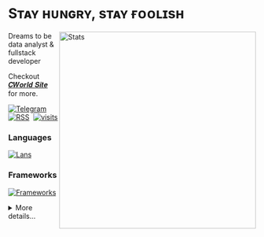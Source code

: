 # Sᴛᴀʏ ʜᴜɴɢʀʏ, sᴛᴀʏ ғᴏᴏʟɪsʜ

<img
src="https://github-readme-stats.vercel.app/api?username=cworld1&count_private=true&theme=vue-dark&show_icons=true&hide_border=true&border_radius=10&bg_color=2738493B&text_color=808080" alt="Stats" width="400" align="right"/>

Dreams to be data analyst & fullstack developer

Checkout <a href="https://cworld0.com/" target="_blank">𝑪𝑾𝒐𝒓𝒍𝒅 𝑺𝒊𝒕𝒆</a> for more.

[![Telegram](https://img.shields.io/badge/TG%20%E2%86%92-2CA5E0?style=for-the-badge&logo=telegram&logoColor=white)](https://t.me/cworld0_cn)&nbsp;
[![RSS](https://img.shields.io/badge/RSS%20%E2%86%92-FFA500?style=for-the-badge&logo=rss&logoColor=white)](https://cworld0.com/rss.xml)&nbsp;
[![visits](https://komarev.com/ghpvc/?username=cworld1&style=for-the-badge&label=View&color=555555)](https://cworld0.com/)

### Languages

[![Lans](https://skillicons.dev/icons?i=r,go,php,lua,rust,matlab,unity,java,html,css,js,ts,py,powershell,bash,kotlin,c,cpp,cs&perline=13)](https://skillicons.dev)

### Frameworks

[![Frameworks](https://skillicons.dev/icons?i=qt,dotnet,astro,deno,react,redux,nextjs,nodejs,vue,pinia,vite,webpack,less,sass,tailwind,bootstrap,spring,opencv,flask,fastapi&perline=13)](https://skillicons.dev)

<details>
<summary style="cursor: pointer">More details...</summary>

### Support tools

[![Support tools](https://skillicons.dev/icons?i=nginx,bun,pnpm,cmake,docker,git,mysql,redis,sqlite,workers,postgres,mysql&perline=13)](https://skillicons.dev)

### Softwares & Platforms

[![Softwares](https://skillicons.dev/icons?i=arch,debian,apple,windows,androidstudio,au,ps,pr,cloudflare,netlify,vercel,vscode,neovim,github,gitlab&perline=13)](https://skillicons.dev)

### Most used languages

<img
  src="https://github-readme-stats.vercel.app/api/top-langs/?username=cworld1&layout=compact&count_private=true&theme=vue-dark&show_icons=true&hide_border=true&border_radius=10&bg_color=2738493B&text_color=808080"
/>

<img
  height="200"
  src="https://cr-skills-chart-widget.azurewebsites.net/api/api?username=cworld1&width=600&height=150&show-other-skills=true"
/>

</details>
<br/>

<!-- Shields badge fom: https://github.com/alexandresanlim/Badges4-README.md-Profile -->
<!-- Skill icons from: https://github.com/tandpfun/skill-icons -->

